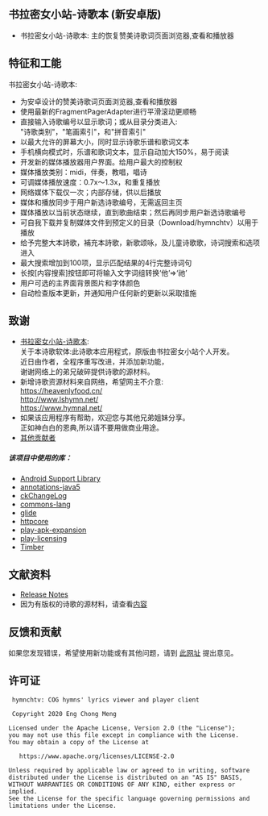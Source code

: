 ## 书拉密女小站-诗歌本 (新安卓版)
- 书拉密女小站-诗歌本: 主的恢复赞美诗歌词页面浏览器,查看和播放器

## 特征和工能
书拉密女小站-诗歌本:
- 为安卓设计的赞美诗歌词页面浏览器,查看和播放器
- 使用最新的FragmentPagerAdapter进行平滑滚动更顺畅
- 直接输入诗歌编号以显示歌词；或从目录分类进入:
  <br/>"诗歌类别"，"笔画索引"，和"拼音索引"
- 以最大允许的屏幕大小，同时显示诗歌乐谱和歌词文本
- 手机横向模式时，乐谱和歌词文本，显示自动加大150%，易于阅读
- 开发新的媒体播放器用户界面。给用户最大的控制权
- 媒体播放类别：midi，伴奏，教唱，唱诗
- 可调媒体播放速度：0.7x〜1.3x，和重复播放
- 网络媒体下载仅一次；内部存储，供以后播放
- 媒体和播放同步于用户新选诗歌编号，无需返回主页
- 媒体播放以当前状态继续，直到歌曲结束；然后再同步用户新选诗歌编号
- 可自我下载并复制媒体文件到预定义的目录（Download/hymnchtv）以用于播放
- 给予完整大本詩歌，補充本詩歌，新歌颂咏，及儿童诗歌歌，诗词搜索和选项进入
- 最大搜索增加到100项，显示匹配结果的4行完整诗词句
- 长按\[内容搜索]按钮即可将输入文字词组转换‘他’=>‘祂’
- 用户可选的主界面背景图片和字体颜色
- 自动检查版本更新，并通知用户任何新的更新以采取措施

## 致谢
* [书拉密女小站-诗歌本](http://shulami02.net/bbs):<br/>
关于本诗歌软体:此诗歌本应用程式，原版由书拉密女小站个人开发。<br/>
近日由作者，全程序重写改进，并添加新功能，
<br/>谢谢网络上的弟兄破碎提供诗歌的源材料。<br/>
* 新增诗歌资源材料来自网络，希望网主不介意:
  <br/>https://heavenlyfood.cn/
  <br/>http://www.lshymn.net/
  <br/>https://www.hymnal.net/
* 如果该应用程序有帮助，欢迎您与其他兄弟姐妹分享。
  <br/>正如神白白的恩典,所以请不要用做商业用途。
* [其他贡献者](https://github.com/cmeng-git/hymntv/graphs/contributors)

##### 该项目中使用的库：
* [Android Support Library](https://developer.android.com/topic/libraries/support-library/index.html)
* [annotations-java5](https://mvnrepository.com/artifact/org.jetbrains/annotations)
* [ckChangeLog](https://github.com/cketti/ckChangeLog)
* [commons-lang](https://commons.apache.org/proper/commons-lang/)
* [glide](https://github.com/bumptech/glide)
* [httpcore](http://hc.apache.org/httpcomponents-core-ga/)
* [play-apk-expansion](https://github.com/google/play-apk-expansion)
* [play-licensing](https://github.com/google/play-licensing)
* [Timber](https://github.com/JakeWharton/timber)

## 文献资料
* [Release Notes](https://github.com/cmeng-git/hymnchtv/blob/master/hymnchtv/ReleaseNotes.txt)
* 因为有版权的诗歌的源材料，请查看[内容](https://github.com/cmeng-git/hymnchtv/blob/master/documentation/content.md)

## 反馈和贡献

如果您发现错误，希望使用新功能或有其他问题，请到 [此网址](https://github。com/cmeng-git/hymnchtv/issues) 提出意见。

许可证
-------

     hymnchtv: COG hymns' lyrics viewer and player client
     
     Copyright 2020 Eng Chong Meng    
        
    Licensed under the Apache License, Version 2.0 (the "License");
    you may not use this file except in compliance with the License.
    You may obtain a copy of the License at
    
       https://www.apache.org/licenses/LICENSE-2.0
    
    Unless required by applicable law or agreed to in writing, software
    distributed under the License is distributed on an "AS IS" BASIS,
    WITHOUT WARRANTIES OR CONDITIONS OF ANY KIND, either express or implied.
    See the License for the specific language governing permissions and
    limitations under the License.

